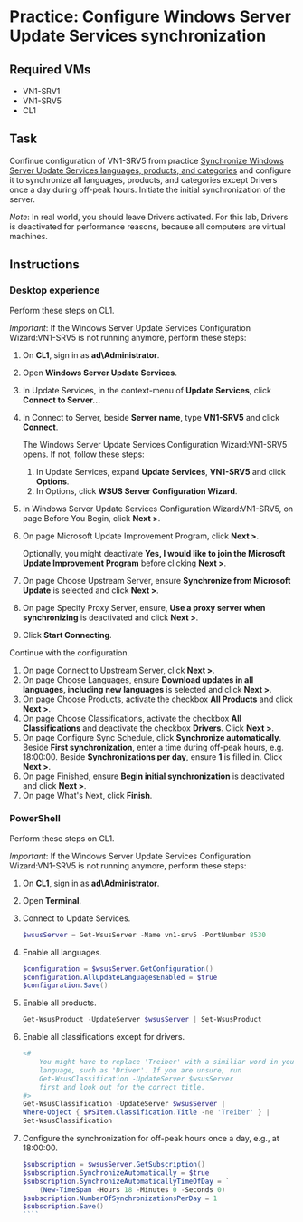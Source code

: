 # Practice: Configure Windows Server Update Services synchronization

## Required VMs

* VN1-SRV1
* VN1-SRV5
* CL1

## Task

Confinue configuration of VN1-SRV5 from practice [Synchronize Windows Server Update Services languages, products, and categories](Synchronize-Windows-Server-Update-Services-languages-products-and-categories.md) and configure it to synchronize all languages, products, and categories except Drivers once a day during off-peak hours. Initiate the initial synchronization of the server.

*Note*: In real world, you should leave Drivers activated. For this lab, Drivers is deactivated for performance reasons, because all computers are virtual machines.

## Instructions

### Desktop experience

Perform these steps on CL1.

*Important*: If the Windows Server Update Services Configuration Wizard:VN1-SRV5 is not running anymore, perform these steps:

1. On **CL1**, sign in as **ad\Administrator**.
1. Open **Windows Server Update Services**.
1. In Update Services, in the context-menu of **Update Services**, click **Connect to Server...**
1. In Connect to Server, beside **Server name**, type **VN1-SRV5** and click **Connect**.

    The Windows Server Update Services Configuration Wizard:VN1-SRV5 opens. If not, follow these steps:

    1. In Update Services, expand **Update Services**, **VN1-SRV5** and click **Options**.
    1. In Options, click **WSUS Server Configuration Wizard**.
1. In Windows Server Update Services Configuration Wizard:VN1-SRV5, on page Before You Begin, click **Next >**.
1. On page Microsoft Update Improvement Program, click **Next >**.

    Optionally, you might deactivate **Yes, I would like to join the Microsoft Update Improvement Program** before clicking **Next >**.

1. On page Choose Upstream Server, ensure **Synchronize from Microsoft Update** is selected and click **Next >**.
1. On page Specify Proxy Server, ensure, **Use a proxy server when synchronizing** is deactivated and click **Next >**.
1. Click **Start Connecting**.

Continue with the configuration.

1. On page Connect to Upstream Server, click **Next >**.
1. On page Choose Languages, ensure **Download updates in all languages, including new languages** is selected and click **Next >**.
1. On page Choose Products, activate the checkbox **All Products** and click **Next >**.
1. On page Choose Classifications, activate the checkbox **All Classifications** and deactivate the checkbox **Drivers**. Click **Next >**.
1. On page Configure Sync Schedule, click **Synchronize automatically**. Beside **First synchronization**, enter a time during off-peak hours, e.g. 18:00:00. Beside **Synchronizations per day**, ensure **1** is filled in. Click **Next >**.
1. On page Finished, ensure **Begin initial synchronization** is deactivated and click **Next >**.
1. On page What's Next, click **Finish**.

### PowerShell

Perform these steps on CL1.

*Important*: If the Windows Server Update Services Configuration Wizard:VN1-SRV5 is not running anymore, perform these steps:

1. On **CL1**, sign in as **ad\Administrator**.
1. Open **Terminal**.
1. Connect to Update Services.

    ````powershell
    $wsusServer = Get-WsusServer -Name vn1-srv5 -PortNumber 8530
    ````

1. Enable all languages.

    ````powershell
    $configuration = $wsusServer.GetConfiguration()
    $configuration.AllUpdateLanguagesEnabled = $true
    $configuration.Save()
    ````

1. Enable all products.

    ````powershell
    Get-WsusProduct -UpdateServer $wsusServer | Set-WsusProduct
    ````

1. Enable all classifications except for drivers.

    ````powershell
    <#
        You might have to replace 'Treiber' with a similiar word in your local
        language, such as 'Driver'. If you are unsure, run
        Get-WsusClassification -UpdateServer $wsusServer
        first and look out for the correct title.
    #>
    Get-WsusClassification -UpdateServer $wsusServer | 
    Where-Object { $PSItem.Classification.Title -ne 'Treiber' } | 
    Set-WsusClassification
    ````

1. Configure the synchronization for off-peak hours once a day, e.g., at 18:00:00.

    `````powershell
    $subscription = $wsusServer.GetSubscription()
    $subscription.SynchronizeAutomatically = $true
    $subscription.SynchronizeAutomaticallyTimeOfDay = `
        (New-TimeSpan -Hours 18 -Minutes 0 -Seconds 0)
    $subscription.NumberOfSynchronizationsPerDay = 1
    $subscription.Save()
    ````
